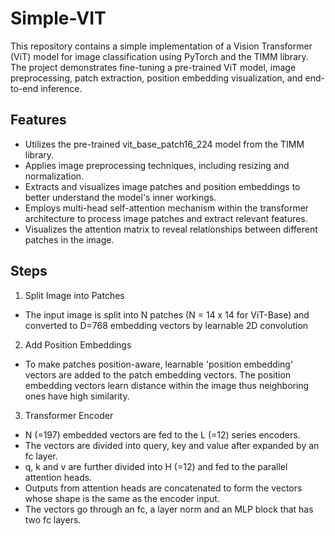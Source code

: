 # Simple-VIT

This repository contains a simple implementation of a Vision Transformer (ViT) model for image classification using PyTorch and the TIMM library. The project demonstrates fine-tuning a pre-trained ViT model, image preprocessing, patch extraction, position embedding visualization, and end-to-end inference.

## Features
- Utilizes the pre-trained vit_base_patch16_224 model from the TIMM library.
- Applies image preprocessing techniques, including resizing and normalization.
- Extracts and visualizes image patches and position embeddings to better understand the model's inner workings.
- Employs multi-head self-attention mechanism within the transformer architecture to process image patches and extract relevant features.
- Visualizes the attention matrix to reveal relationships between different patches in the image.

## Steps
1. Split Image into Patches
  - The input image is split into N patches (N = 14 x 14 for ViT-Base) and converted to D=768 embedding vectors by learnable 2D convolution
2. Add Position Embeddings
  - To make patches position-aware, learnable 'position embedding' vectors are added to the patch embedding vectors. The position embedding vectors learn distance within the image thus neighboring ones have high similarity.
3. Transformer Encoder
  - N (=197) embedded vectors are fed to the L (=12) series encoders.
  - The vectors are divided into query, key and value after expanded by an fc layer.
  - q, k and v are further divided into H (=12) and fed to the parallel attention heads.
  - Outputs from attention heads are concatenated to form the vectors whose shape is the same as the encoder input.
  - The vectors go through an fc, a layer norm and an MLP block that has two fc layers.

  
